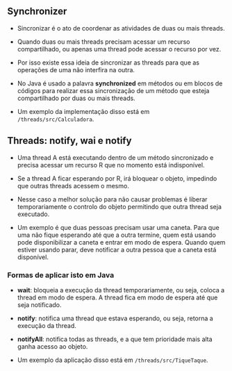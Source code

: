 ## Synchronizer

- Sincronizar é o ato de coordenar as atividades de duas ou mais threads. 


- Quando duas ou mais threads precisam acessar um recurso compartilhado, ou apenas uma thread pode acessar 
  o recurso por vez. 


- Por isso existe essa ideia de sincronizar as threads para que as operações de uma não interfira na outra.


- No Java é usado a palavra **synchronized** em métodos ou em blocos de códigos para realizar essa sincronização 
  de um método que esteja compartilhado por duas ou mais threads.


- Um exemplo da implementação disso está em `/threads/src/Calculadora`.

## Threads: notify, wai e notify

- Uma thread A está executando dentro de um método sincronizado e precisa acessar um recurso R que 
  no momento está indisponível.

  
- Se a thread A ficar esperando por R, irá bloquear o objeto, impedindo que outras threads acessem o mesmo.


- Nesse caso a melhor solução para não causar problemas é liberar temporariamente o controlo do objeto 
  permitindo que outra thread seja executado. 


- Um exemplo é que duas pessoas precisam usar uma caneta. Para que uma não fique esperando até que a outra termine, 
  quem está usando pode disponibilizar a caneta e entrar em modo de espera. Quando quem estiver usando parar, 
  deve notificar a outra pessoa que a caneta está disponível. 

### Formas de aplicar isto em Java

- **wait**: bloqueia a execução da thread temporariamente, ou seja, coloca a thread em modo de espera.
A thread fica em modo de espera até que seja notificado. 


- **notify**: notifica uma thread que estava esperando, ou seja, retorna a execução da thread.


- **notifyAll**: notifica todas as threads, e a que tem prioridade mais alta ganha acesso ao objeto.

- Um exemplo da aplicação disso está em `/threads/src/TiqueTaque`.